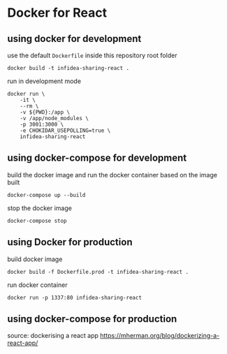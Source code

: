 # Docker for React 

## using docker for development

use the default `Dockerfile` inside this repository root folder
```
docker build -t infidea-sharing-react .
```

run in development mode 
```
docker run \
    -it \
    --rm \
    -v ${PWD}:/app \
    -v /app/node_modules \
    -p 3001:3000 \
    -e CHOKIDAR_USEPOLLING=true \
    infidea-sharing-react 
```

## using docker-compose for development 
build the docker image and run the docker container based on the image built 
```
docker-compose up --build 
```
stop the docker image 
```
docker-compose stop 
```

## using Docker for production 

build docker image 
```
docker build -f Dockerfile.prod -t infidea-sharing-react .
```
run docker container 
```
docker run -p 1337:80 infidea-sharing-react 
```
## using docker-compose for production 


source: dockerising a react app https://mherman.org/blog/dockerizing-a-react-app/